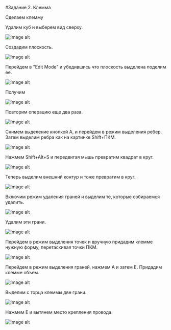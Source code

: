 #Задание 2. Клемма

Сделаем клемму

Удалим куб и выберем вид сверху.

![Image alt](https://github.com/vislouhi/Blender-Labs/raw/master/images/lesson2/image7.png)

Создадим плоскость.

![Image alt](https://github.com/vislouhi/Blender-Labs/raw/master/images/lesson2/image9.png)

Перейдем в "Edit Mode" и убедившись что плоскость выделена  поделим ее.

![Image alt](https://github.com/vislouhi/Blender-Labs/raw/master/images/lesson2/image8.png)

Получим

![Image alt](https://github.com/vislouhi/Blender-Labs/raw/master/images/lesson2/image11.png)

Повторим операцию еще два раза.

![Image alt](https://github.com/vislouhi/Blender-Labs/raw/master/images/lesson2/image10.png)

Снимем выделение кнопкой А, и перейдем в режим выделения ребер. Затем выделим ребра как на картинке Shift+ПКМ.

![Image alt](https://github.com/vislouhi/Blender-Labs/raw/master/images/lesson2/image13.png)

Нажмем Shift+Alt+S и передвигая мышь превратим квадрат в круг.

![Image alt](https://github.com/vislouhi/Blender-Labs/raw/master/images/lesson2/image12.png)


Теперь выделим внешний контур и тоже превратим в круг.

![Image alt](https://github.com/vislouhi/Blender-Labs/raw/master/images/lesson2/image15.png)

Включим режим удаления граней и выделим те, которые собираемся удалить.

![Image alt](https://github.com/vislouhi/Blender-Labs/raw/master/images/lesson2/image14.png)

Удалим эти грани.

![Image alt](https://github.com/vislouhi/Blender-Labs/raw/master/images/lesson2/image18.png)

Перейдем в режим выделения точек и вручную придадим клемме нужную форму, перетаскивая точки ПКМ.

![Image alt](https://github.com/vislouhi/Blender-Labs/raw/master/images/lesson2/image16.png)

Перейдем в режим выделения граней, нажмем A и затем E. Придадим клемме объем.

![Image alt](https://github.com/vislouhi/Blender-Labs/raw/master/images/lesson2/image17.png)

Выделим с торца клеммы две грани.

![Image alt](https://github.com/vislouhi/Blender-Labs/raw/master/images/lesson2/image19.png)

Нажмем E и вытянем место крепления провода.

![Image alt](https://github.com/vislouhi/Blender-Labs/raw/master/images/lesson2/image20.png)

